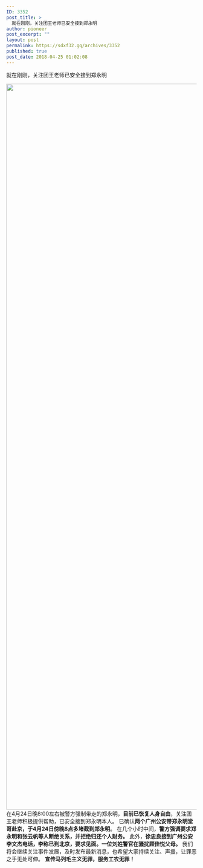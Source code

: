 ```yaml
---
ID: 3352
post_title: >
  就在刚刚，关注团王老师已安全接到郑永明
author: pioneer
post_excerpt: ""
layout: post
permalink: https://sdxf32.gq/archives/3352
published: true
post_date: 2018-04-25 01:02:08
---
```

就在刚刚，关注团王老师已安全接到郑永明

<img class="size-full wp-image-3354 alignnone" src="https://sdxf27.gq/wp-content/uploads/2018/04/2018042500595185.jpg" alt="" width="1080" height="1920" />
在4月24日晚8:00左右被警方强制带走的郑永明，<strong>目前已恢复人身自由</strong>，关注团王老师积极提供帮助，已安全接到郑永明本人。
已确认<strong>两个广州公安带郑永明堂哥赴京，于4月24日傍晚8点多堵截到郑永明</strong>。
在几个小时中间，<strong>警方强调要求郑永明和张云帆等人断绝关系，并拒绝归还个人财务。</strong>
此外，<strong>徐忠良接到广州公安李文杰电话，李称已到北京，要求见面。一位刘姓警官在骚扰顾佳悦父母。</strong>
我们将会继续关注事件发展，及时发布最新消息，也希望大家持续关注、声援，让罪恶之手无处可伸。
<strong>宣传马列毛主义无罪，服务工农无罪！</strong>